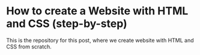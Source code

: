 # How to create a Website with HTML and CSS (step-by-step)

This is the repository for this post, where we create website with HTML and CSS from scratch.
